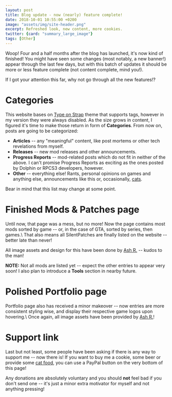 ```yaml
---
layout: post
title: Blog update - now (nearly) feature complete!
date: 2018-10-01 10:55:00 +0200
image: "assets/img/site-header.png"
excerpt: Refreshed look, new content, more cookies.
twitter: {card: "summary_large_image"}
tags: [Other]
---
```

Woop! Four and a half months after the blog has launched, it's now kind of finished!
You might have seen some changes (most notably, a new banner!) appear through the last few days, but with this batch of updates it should be more or less feature complete
(not content complete, mind you!).

If I got your attention this far, why not go through all the new features!?

# Categories
This website bases on [Type on Strap](https://github.com/sylhare/Type-on-Strap) theme that supports tags, however in my version they were always disabled.
As the size grows in content, I figured it's time to make those return in form of **Categories**. From now on, posts are going to be categorized:
* **Articles** -- any "meaningful" content, like post mortems or other tech revelations from myself.
* **Releases** -- new mod releases and other announcements.
* **Progress Reports** -- mod-related posts which do not fit in neither of the above. I can't promise Progress Reports as exciting as the ones posted by Dolphin or RPCS3 developers, however.
* **Other** -- everything else! Rants, personal opinions on games and anything else, announcements like this or, occasionally, [cats](https://i.redd.it/oomaydkommo11.jpg).

Bear in mind that this list may change at some point.

# Finished Mods & Patches page
Until now, that page was a mess, but no more! Now the page contains most mods sorted by game -- or, in the case of GTA, sorted by series, then games.\\
That also means all SilentPatches are finally listed on the website -- better late than never!

All image assets and design for this have been done by [Ash R.](https://twitter.com/Ash_735) -- kudos to the man!

**NOTE:** Not all mods are listed yet -- expect the other entries to appear very soon! I also plan to introduce a **Tools** section in nearby future.

# Polished Portfolio page
Portfolio page also has received a minor makeover -- now entries are more consistent styling wise, and display their respective game logos upon hovering.\\
Once again, all image assets have been provided by [Ash R.](https://twitter.com/Ash_735)!

# Support link
Last but not least, some people have been asking if there is any way to support me -- now there is!
If you want to buy me a cookie, some beer or provide some [cat food](https://cdn.discordapp.com/attachments/428960350772133888/485412285028892673/DSC_0005.JPG),
you can use a PayPal button on the very bottom of this page!

Any donations are absolutely voluntary and you should **not** feel bad if you don't send one -- it's just a minor extra motivator
for myself and not anything pressing!